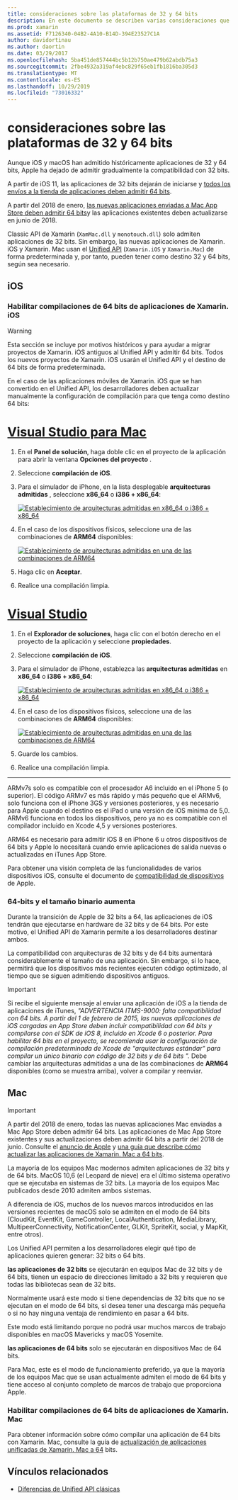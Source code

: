 ```yaml
---
title: consideraciones sobre las plataformas de 32 y 64 bits
description: En este documento se describen varias consideraciones que hay que tener en cuenta al establecer como destino arquitecturas de 32 bits y de 64 bits para una aplicación Xamarin. iOS o Xamarin. Mac.
ms.prod: xamarin
ms.assetid: F7126340-04B2-4A10-B14D-394E23527C1A
author: davidortinau
ms.author: daortin
ms.date: 03/29/2017
ms.openlocfilehash: 5ba451de857444bc5b12b750ae479b62abdb75a3
ms.sourcegitcommit: 2fbe4932a319af4ebc829f65eb1fb1816ba305d3
ms.translationtype: MT
ms.contentlocale: es-ES
ms.lasthandoff: 10/29/2019
ms.locfileid: "73016332"
---
```

# <a name="3264-bit-platform-considerations"></a>consideraciones sobre las plataformas de 32 y 64 bits

Aunque iOS y macOS han admitido históricamente aplicaciones de 32 y 64 bits, Apple ha dejado de admitir gradualmente la compatibilidad con 32 bits.

A partir de iOS 11, las aplicaciones de 32 bits dejarán de iniciarse y [todos los envíos a la tienda de aplicaciones deben admitir 64 bits](https://developer.apple.com/news/?id=06282017b).

A partir del 2018 de enero, [las nuevas aplicaciones enviadas a Mac App Store deben admitir 64 bits](https://developer.apple.com/news/?id=06282017a)y las aplicaciones existentes deben actualizarse en junio de 2018.

Classic API de Xamarin (`XamMac.dll` y `monotouch.dll`) solo admiten aplicaciones de 32 bits. Sin embargo, las nuevas aplicaciones de Xamarin. iOS y Xamarin. Mac usan el [Unified API](~/cross-platform/macios/unified/index.md) (`Xamarin.iOS` y `Xamarin.Mac`) de forma predeterminada y, por tanto, pueden tener como destino 32 y 64 bits, según sea necesario.

## <a name="ios"></a>iOS

<a name="enable-64" />

### <a name="enabling-64-bit-builds-of-xamarinios-apps"></a>Habilitar compilaciones de 64 bits de aplicaciones de Xamarin. iOS

> [!WARNING]
> Esta sección se incluye por motivos históricos y para ayudar a migrar proyectos de Xamarin. iOS antiguos al Unified API y admitir 64 bits. Todos los nuevos proyectos de Xamarin. iOS usarán el Unified API y el destino de 64 bits de forma predeterminada.

En el caso de las aplicaciones móviles de Xamarin. iOS que se han convertido en el Unified API, los desarrolladores deben actualizar manualmente la configuración de compilación para que tenga como destino 64 bits:

<!-- markdownlint-disable MD001 -->

# <a name="visual-studio-for-mactabmacos"></a>[Visual Studio para Mac](#tab/macos)

1. En el **Panel de solución**, haga doble clic en el proyecto de la aplicación para abrir la ventana **Opciones del proyecto** .
2. Seleccione **compilación de iOS**.
3. Para el simulador de iPhone, en la lista desplegable **arquitecturas admitidas** , seleccione **x86\_64** o **i386 + x86\_64**:

   [![Establecimiento de arquitecturas admitidas en x86\_64 o i386 + x86\_64](Images/Image01.png "Setting Supported architectures to x86\_64 or i386 + x86\_64")](Images/Image01-large.png#lightbox) 

4. En el caso de los dispositivos físicos, seleccione una de las combinaciones de **ARM64** disponibles:

   [![Establecimiento de arquitecturas admitidas en una de las combinaciones de ARM64](Images/Image02.png "Establecimiento de arquitecturas admitidas en una de las combinaciones de ARM64")](Images/Image02-large.png#lightbox)

5. Haga clic en **Aceptar**.
6. Realice una compilación limpia.

# <a name="visual-studiotabwindows"></a>[Visual Studio](#tab/windows)

1. En el **Explorador de soluciones**, haga clic con el botón derecho en el proyecto de la aplicación y seleccione **propiedades**.
2. Seleccione **compilación de iOS**.
3. Para el simulador de iPhone, establezca las **arquitecturas admitidas** en **x86\_64** o **i386 + x86\_64**: 

   [![Establecimiento de arquitecturas admitidas en x86_64 o i386 + x86\_64](Images/VS02.png "Setting Supported architectures to x86_64 or i386 + x86\_64")](Images/VS02-large.png#lightbox)

4. En el caso de los dispositivos físicos, seleccione una de las combinaciones de **ARM64** disponibles:
    
   [![Establecimiento de arquitecturas admitidas en una de las combinaciones de ARM64](Images/VS01.png "Establecimiento de arquitecturas admitidas en una de las combinaciones de ARM64")](Images/VS01-large.png#lightbox)

5. Guarde los cambios.
6. Realice una compilación limpia.

-----

ARMv7s solo es compatible con el procesador A6 incluido en el iPhone 5 (o superior). El código ARMv7 es más rápido y más pequeño que el ARMv6, solo funciona con el iPhone 3GS y versiones posteriores, y es necesario para Apple cuando el destino es el iPad o una versión de iOS mínima de 5,0. ARMv6 funciona en todos los dispositivos, pero ya no es compatible con el compilador incluido en Xcode 4,5 y versiones posteriores. 

ARM64 es necesario para admitir iOS 8 en iPhone 6 u otros dispositivos de 64 bits y Apple lo necesitará cuando envíe aplicaciones de salida nuevas o actualizadas en iTunes App Store.

Para obtener una visión completa de las funcionalidades de varios dispositivos iOS, consulte el documento de [compatibilidad de dispositivos](https://developer.apple.com/library/content/documentation/DeviceInformation/Reference/iOSDeviceCompatibility/DeviceCompatibilityMatrix/DeviceCompatibilityMatrix.html) de Apple.

### <a name="64-bit-and-binary-size-increases"></a>64-bits y el tamaño binario aumenta

Durante la transición de Apple de 32 bits a 64, las aplicaciones de iOS tendrán que ejecutarse en hardware de 32 bits y de 64 bits. Por este motivo, el Unified API de Xamarin permite a los desarrolladores destinar ambos.

La compatibilidad con arquitecturas de 32 bits y de 64 bits aumentará considerablemente el tamaño de una aplicación. Sin embargo, si lo hace, permitirá que los dispositivos más recientes ejecuten código optimizado, al tiempo que se siguen admitiendo dispositivos antiguos.

> [!IMPORTANT]
> Si recibe el siguiente mensaje al enviar una aplicación de iOS a la tienda de aplicaciones de iTunes, _"ADVERTENCIA ITMS-9000: falta compatibilidad con 64 bits. A partir del 1 de febrero de 2015, las nuevas aplicaciones de iOS cargadas en App Store deben incluir compatibilidad con 64 bits y compilarse con el SDK de iOS 8, incluido en Xcode 6 o posterior. Para habilitar 64 bits en el proyecto, se recomienda usar la configuración de compilación predeterminada de Xcode de "arquitecturas estándar" para compilar un único binario con código de 32 bits y de 64 bits "._ Debe cambiar las arquitecturas admitidas a una de las combinaciones de **ARM64** disponibles (como se muestra arriba), volver a compilar y reenviar.

## <a name="mac"></a>Mac

> [!IMPORTANT]
> A partir del 2018 de enero, todas las nuevas aplicaciones Mac enviadas a Mac App Store deben admitir 64 bits. Las aplicaciones de Mac App Store existentes y sus actualizaciones deben admitir 64 bits a partir del 2018 de junio. Consulte el [anuncio de Apple](https://developer.apple.com/news/?id=06282017a) y [una guía que describe cómo actualizar las aplicaciones de Xamarin. Mac a 64 bits](~/cross-platform/macios/32-and-64/mac-64-bit.md).

La mayoría de los equipos Mac modernos admiten aplicaciones de 32 bits y de 64 bits.   MacOS 10,6 (el Leopard de nieve) era el último sistema operativo que se ejecutaba en sistemas de 32 bits.   La mayoría de los equipos Mac publicados desde 2010 admiten ambos sistemas.

A diferencia de iOS, muchos de los nuevos marcos introducidos en las versiones recientes de macOS solo se admiten en el modo de 64 bits (CloudKit, EventKit, GameController, LocalAuthentication, MediaLibrary, MultipeerConnectivity, NotificationCenter, GLKit, SpriteKit, social, y MapKit, entre otros).

Los Unified API permiten a los desarrolladores elegir qué tipo de aplicaciones quieren generar: 32 bits o 64 bits.

**las aplicaciones de 32 bits** se ejecutarán en equipos Mac de 32 bits y de 64 bits, tienen un espacio de direcciones limitado a 32 bits y requieren que todas las bibliotecas sean de 32 bits.

Normalmente usará este modo si tiene dependencias de 32 bits que no se ejecutan en el modo de 64 bits, si desea tener una descarga más pequeña o si no hay ninguna ventaja de rendimiento en pasar a 64 bits.

Este modo está limitando porque no podrá usar muchos marcos de trabajo disponibles en macOS Mavericks y macOS Yosemite.

**las aplicaciones de 64 bits** solo se ejecutarán en dispositivos Mac de 64 bits.

Para Mac, este es el modo de funcionamiento preferido, ya que la mayoría de los equipos Mac que se usan actualmente admiten el modo de 64 bits y tiene acceso al conjunto completo de marcos de trabajo que proporciona Apple.

### <a name="enabling-64-bit-builds-of-xamarinmac-apps"></a>Habilitar compilaciones de 64 bits de aplicaciones de Xamarin. Mac

Para obtener información sobre cómo compilar una aplicación de 64 bits con Xamarin. Mac, consulte la guía de [actualización de aplicaciones unificadas de Xamarin. Mac a 64](~/cross-platform/macios/32-and-64/mac-64-bit.md) bits.

## <a name="related-links"></a>Vínculos relacionados

- [Diferencias de Unified API clásicas](https://github.com/xamarin/release-notes-archive/blob/master/release-notes/ios/api_changes/classic-vs-unified-8.6.0/index.md)
